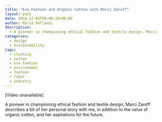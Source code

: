 ```yaml
---
title: "Eco-Fashion and Organic Cotton with Marci Zaroff"
layout: post
date: 2010-12-01T09:00:19+00:00
author: Mario Vellandi
description:
  - A pioneer in championing ethical fashion and textile design, Marci Zaroff describes a bit of her personal story, and the value of organic cotton.
categories:
  - design
  - sustainability
tags:
  - clothing
  - cotton
  - eco fashion
  - environment
  - fashion
  - fiber
  - industry
---
```

[Video unavailable]

A pioneer in championing ethical fashion and textile design, Marci Zaroff describes a bit of her personal story with me, in addition to the value of organic cotton, and her aspirations for the future.
